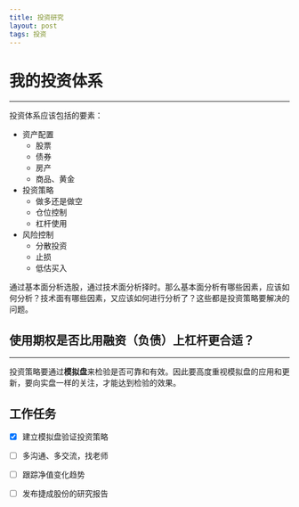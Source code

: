 ```yaml
---
title: 投资研究
layout: post
tags: 投资
---
```


# 我的投资体系

---

投资体系应该包括的要素：

* 资产配置
  + 股票
  + 债券
  + 房产
  + 商品、黄金
* 投资策略
  + 做多还是做空
  + 仓位控制
  + 杠杆使用
* 风险控制
  + 分散投资
  + 止损
  + 低估买入

通过基本面分析选股，通过技术面分析择时。那么基本面分析有哪些因素，应该如何分析？技术面有哪些因素，又应该如何进行分析了？这些都是投资策略要解决的问题。

## 使用期权是否比用融资（负债）上杠杆更合适？

---

投资策略要通过**模拟盘**来检验是否可靠和有效。因此要高度重视模拟盘的应用和更新，要向实盘一样的关注，才能达到检验的效果。

## 工作任务

- [x] 建立模拟盘验证投资策略
- [ ] 多沟通、多交流，找老师
- [ ] 跟踪净值变化趋势
- [ ] 发布捷成股份的研究报告



